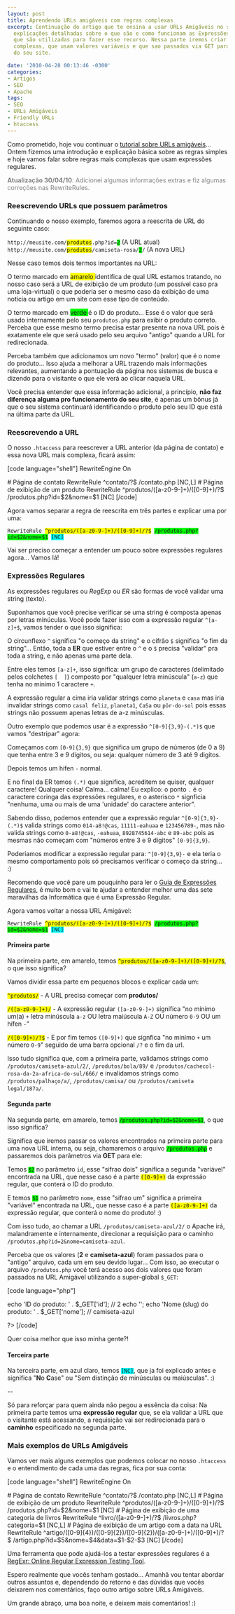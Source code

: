```yaml
---
layout: post
title: Aprendendo URLs amigáveis com regras complexas
excerpt: Continuação do artigo que te ensina a usar URLs Amigáveis no seu site com
  explicações detalhadas sobre o que são e como funcionam as Expressões Regulares
  que são utilizadas para fazer esse recurso. Nessa parte iremos criar regras mais
  complexas, que usam valores variáveis e que sao passados via GET para os arquivos
  do seu site.

date: '2010-04-28 00:13:46 -0300'
categories:
- Artigos
- SEO
- Apache
tags:
- SEO
- URLs Amigáveis
- Friendly URLs
- htaccess
---
```

<p>Como prometido, hoje vou continuar o <a title="Aprendendo URLs amigáveis (Friendly URLs)" href="/aprendendo-urls-amigaveis">tutorial sobre URLs amigáveis</a>... Ontem fizemos uma introdução e explicação básica sobre as regras simples e hoje vamos falar sobre regras mais complexas que usam expressões regulares.</p>
<p style="color: gray;"><strong>Atualização 30/04/10</strong>: Adicionei algumas informações extras e fiz algumas correções nas RewriteRules.</p>
<h3>Reescrevendo URLs que possuem parâmetros</h3>
<p>Continuando o nosso exemplo, faremos agora a reescrita de URL do seguinte caso:</p>
<p><code>http://meusite.com/<span style="background: yellow;">produtos</span>.php?id=<span style="background: lime;">2</span></code> (A URL atual)
<code>http://meusite.com/<span style="background: yellow;">produtos</span>/camiseta-rosa/<span style="background: lime;">2</span>/</code> (A nova URL)</p>
<p>Nesse caso temos dois termos importantes na URL:</p>
<p>O termo marcado em <span style="background: yellow;"> amarelo </span> identifica de qual URL estamos tratando, no nosso caso será a URL de exibição de um produto (um possível caso pra uma loja-virtual) o que poderia ser o mesmo caso da exibição de uma notícia ou artigo em um site com esse tipo de conteúdo.</p>
<p>O termo marcado em <span style="background: lime;"> verde </span> é o ID do produto... Esse é o valor que será usado internamente pelo seu <code>produtos.php</code> para exibir o produto correto. Perceba que esse mesmo termo precisa estar presente na nova URL pois é exatamente ele que será usado pelo seu arquivo "antigo" quando a URL for redirecionada.</p>
<p>Perceba também que adicionamos um novo "termo" (valor) que é o nome do produto... Isso ajuda a melhorar a URL trazendo mais informações relevantes, aumentando a pontuação da página nos sistemas de busca e dizendo para o visitante o que ele verá ao clicar naquela URL.</p>
<p>Você precisa entender que essa informação adicional, a princípio, <strong>não faz diferença alguma pro funcionamento do seu site</strong>, é apenas um bônus já que o seu sistema continuará identificando o produto pelo seu ID que está na última parte da URL.</p>
<h3>Reescrevendo a URL</h3>
<p>O nosso <code>.htaccess</code> para reescrever a URL anterior (da página de contato) e essa nova URL mais complexa, ficará assim:</p>
<p>[code language="shell"]
<IfModule mod_rewrite.c>
	RewriteEngine On</p>
<p>	# Página de contato
	RewriteRule ^contato/?$ /contato.php [NC,L]
	# Página de exibição de um produto
	RewriteRule ^produtos/([a-z0-9-]+)/([0-9]+)/?$ /produtos.php?id=$2&nome=$1 [NC]
</IfModule>
[/code]</p>
<p>Agora vamos separar a regra de reescrita em três partes e explicar uma por uma:</p>
<p><code>RewriteRule <span style="background: yellow;">^produtos/([a-z0-9-]+)/([0-9]+)/?$</span> <span style="background: lime;">/produtos.php?id=$2&nome=$1</span> <span style="background: cyan;">[NC]</span></code></p>
<p>Vai ser preciso começar a entender um pouco sobre expressões regulares agora... Vamos lá!</p>
<h3>Expressões Regulares</h3>
<p>As expressões regulares ou <em>RegExp</em> ou <em>ER</em> são formas de você validar uma string (texto).</p>
<p>Suponhamos que você precise verificar se uma string é composta apenas por letras minúculas. Você pode fazer isso com a expressão regular <code>^[a-z]+$</code>, vamos tender o que isso significa:</p>
<p>O circunflexo <code>^</code> significa "o começo da string" e o cifrão <code>$</code> significa "o fim da string"... Então, toda a <strong>ER</strong> que estiver entre o <code>^</code> e o <code>$</code> precisa "validar" pra toda a string, e não apenas uma parte dela.</p>
<p>Entre eles temos <code>[a-z]+</code>, isso significa: um grupo de caracteres (delimitado pelos colchetes <code>[  ]</code>) composto por "qualquer letra minúscula" (<code>a-z</code>) que tenha no mínimo 1 caractere <code>+</code>.</p>
<p>A expressão regular a cima iria validar strings como <code>planeta</code> e <code>casa</code> mas iria invalidar strings como <code>casal feliz</code>, <code>planeta1</code>, <code>CaSa</code> ou <code>pôr-do-sol</code> pois essas strings não possuem apenas letras de a-z minúsculas.</p>
<p>Outro exemplo que podemos usar é a expressão <code>^[0-9]{3,9}-(.*)$</code> que vamos "destripar" agora:</p>
<p>Começamos com <code>[0-9]{3,9}</code> que significa um grupo de números (de 0 a 9) que tenha entre 3 e 9 dígitos, ou seja: qualquer número de 3 até 9 digitos.</p>
<p>Depois temos um hífen <code>-</code> normal.</p>
<p>E no final da ER temos <code>(.*)</code> que significa, acreditem se quiser, qualquer caractere! Qualquer coisa! Calma... calma! Eu explico: o ponto <code>.</code> é o caractere coringa das expressões regulares, e o asterisco <code>*</code> signficia "nenhuma, uma ou mais de uma 'unidade' do caractere anterior".</p>
<p>Sabendo disso, podemos entender que a expressão regular <code>^[0-9]{3,9}-(.*)$</code> valida strings como <code>014-a8!@cas</code>, <code>11111-eahuaa</code> e <code>123456789-</code>, mas não valida strings como <code>0-a8!@cas</code>, <code>-eahuaa</code>, <code>8928745614-abc</code> e <code>89-abc</code> pois as mesmas não começam com "números entre 3 e 9 digitos" <code>[0-9]{3,9}</code>.</p>
<p>Poderiamos modificar a expressão regular para: <code>^[0-9]{3,9}-</code> e ela teria o mesmo comportamento pois só precisamos verificar o começo da string... :)</p>
<p>Recomendo que você pare um pouquinho para ler o <a title="Guia de Expressões Regulares" href="http://guia-er.sourceforge.net/">Guia de Expressões Regulares</a>, é muito bom e vai te ajudar a entender melhor uma das sete maravilhas da Informática que é uma Expressão Regular.</p>
<p>Agora vamos voltar a nossa URL Amigável:</p>
<p><code>RewriteRule <span style="background: yellow;">^produtos/([a-z0-9-]+)/([0-9]+)/?$</span> <span style="background: lime;">/produtos.php?id=$2&nome=$1</span> <span style="background: cyan;">[NC]</span></code></p>
<h4>Primeira parte</h4>
<p>Na primeira parte, em amarelo, temos <code style="background: yellow;">^produtos/([a-z0-9-]+)/([0-9]+)/?$</code>, o que isso significa?</p>
<p>Vamos dividir essa parte em pequenos blocos e explicar cada um:</p>
<p><code style="background: yellow;">^produtos/</code> - A URL precisa começar com <strong>produtos/</strong></p>
<p><code style="background: yellow;">/([a-z0-9-]+)/</code> - A expressão regular <code>([a-z0-9-]+)</code> significa "no mínimo um(a) <code>+</code> letra minúscula <code>a-z</code> OU letra maiúscula <code>A-Z</code> OU número <code>0-9</code> OU um hífen <code>-</code>"</p>
<p><code style="background: yellow;">/([0-9]+)/?$</code> - E por fim temos <code>([0-9]+)</code> que signfica "no minimo <code>+</code> um número <code>0-9</code>" seguido de uma barra opcional <code>/?</code> e o fim da url.</p>
<p>Isso tudo significa que, com a primeira parte, validamos strings como <code>/produtos/camiseta-azul/2/</code>, <code>/produtos/bola/89/</code> e <code>/produtos/cachecol-rosa-da-2a-africa-do-sul/666/</code> e invalidamos strings como <code>/produtos/palhaço/a/</code>,  <code>/produtos/camisa/</code> ou <code>/produtos/camiseta legal/187a/</code>.</p>
<h4>Segunda parte</h4>
<p>Na segunda parte, em amarelo, temos <code style="background: lime;">/produtos.php?id=$2&nome=$1</code>, o que isso significa?</p>
<p>Significa que iremos passar os valores encontrados na primeira parte para uma nova URL interna, ou seja, chamaremos o arquivo <code style="background: lime;">/produtos.php</code> e passaremos dois parâmetros via <strong>GET</strong> para ele:</p>
<p>Temos <code style="background: lime;">$2</code> no parâmetro <code>id</code>, esse "sifrao dois" significa a segunda "variável" encontrada na URL, que nesse caso é a parte <code style="background: yellow;">([0-9]+)</code> da expressão regular, que conterá o ID do produto.</p>
<p>E temos <code style="background: lime;">$1</code> no parâmetro <code>nome</code>, esse "sifrao um" significa a primeira "variável" encontrada na URL, que nesse caso é a parte <code style="background: yellow;">([a-z0-9-]+)</code> da expressão regular, que conterá o nome do produto! :)</p>
<p>Com isso tudo, ao chamar a URL <code>/produtos/camiseta-azul/2/</code> o Apache irá, malandramente e internamente, direcionar a requisição para o caminho <code>/produtos.php?id=2&nome=camiseta-azul</code>.</p>
<p>Perceba que os valores (<strong>2</strong> e <strong>camiseta-azul</strong>) foram passados para o "antigo" arquivo, cada um em seu devido lugar... Com isso, ao executar o arquivo <code>/produtos.php</code> você terá acesso aos dois valores que foram passados na URL Amigável utilizando a super-global <code>$_GET</code>:</p>
<p>[code language="php"]
<?php</p>
<p>echo 'ID do produto: ' . $_GET['id']; // 2
echo '';
echo 'Nome (slug) do produto: ' . $_GET['nome']; // camiseta-azul</p>
<p>?>
[/code]</p>
<p>Quer coisa melhor que isso minha gente?!</p>
<h4>Terceira parte</h4>
<p>Na terceira parte, em azul claro, temos <code style="background: cyan;">[NC]</code>, que ja foi explicado antes e significa "<strong>N</strong>o <strong>C</strong>ase" ou "Sem distinção de minúsculas ou maiúsculas". :)</p>
<p>--</p>
<p>Só para reforçar para quem ainda não pegou a essência da coisa: Na primeira parte temos uma <strong>expressão regular</strong> que, se ela validar a URL que o visitante está acessando, a requisição vai ser redirecionada para o <strong>caminho</strong> especificado na segunda parte.</p>
<h3>Mais exemplos de URLs Amigáveis</h3>
<p>Vamos ver mais alguns exemplos que podemos colocar no nosso <code>.htaccess</code> e o entendimento de cada uma das regras, fica por sua conta:</p>
<p>[code language="shell"]
<IfModule mod_rewrite.c>
	RewriteEngine On</p>
<p>	# Página de contato
	RewriteRule ^contato/?$ /contato.php [NC,L]
	# Página de exibição de um produto
	RewriteRule ^produtos/([a-z0-9-]+)/([0-9]+)/?$ /produtos.php?id=$2&nome=$1 [NC]
	# Página de exibição de uma categoria de livros
	RewriteRule ^livro/([a-z0-9-]+)/?$ /livros.php?categoria=$1 [NC,L]
	# Página de exibição de um artigo com a data na URL
	RewriteRule ^artigo/([0-9]{4})/([0-9]{2})/([0-9]{2})/([a-z0-9-]+)/([0-9]+)/?$ /artigo.php?id=$5&nome=$4&data=$1-$2-$3 [NC]
</IfModule>
[/code]</p>
<p>Uma ferramenta que pode ajudá-los a testar expressões regulares é a <a title="RegExr: Online Regular Expression Testing Tool" rel="nofollow" href="http://gskinner.com/RegExr/" target="_blank">RegExr: Online Regular Expression Testing Tool</a>.</p>
<p>Espero realmente que vocês tenham gostado... Amanhã vou tentar abordar outros assuntos e, dependendo do retorno e das dúvidas que vocês deixarem nos comentários, faço outro artigo sobre URLs Amigáveis.</p>
<p>Um grande abraço, uma boa noite, e deixem mais comentários! :)</p>
